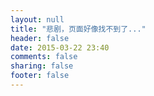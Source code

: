 ```yaml
---
layout: null
title: "悲剧，页面好像找不到了..."
header: false
date: 2015-03-22 23:40
comments: false
sharing: false
footer: false
---
```

<script type="text/javascript" src="http://www.qq.com/404/search_children.js" charset="utf-8" homePageUrl="http://www.tangmi.me/" homePageName="<-回到tangmi的笔记本"></script>

